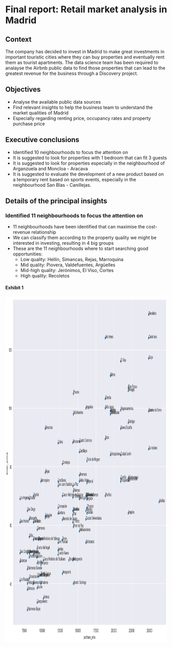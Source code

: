 # Final report: Retail market analysis in Madrid

## Context
The company has decided to invest in Madrid to make great investments in important touristic cities where they can buy properties and eventually rent them as tourist apartments. The data science team has been required to analayse the Airbnb public data to find those properties that can lead to the greatest revenue for the business through a Discovery project.

## Objectives

- Analyse the available public data sources
- Find relevant insights to help the business team to understand the market qualities of Madrid
- Especially regarding renting price, occupancy rates and property purchase price

## Executive conclusions

- Identified 10 neighbourhoods to focus the attention on
- It is suggested to look for properties with 1 bedroom that can fit 3 guests
- It is suggested to look for properties especially in the neighbourhood of Arganzuela and Moncloa - Aracava
- It is suggested to evaluate the development of a new product based on a temporary rent based on sports events, especially in the neighbourhood San Blas - Canillejas.

## Details of the principal insights

### Identified 11 neighbourhoods to focus the attention on

- 11 neighbourhoods have been identified that can maximise the cost-revenue relationship
- We can classify them according to the property quality we might be interested in investing, resulting in 4 big groups
- These are the 11 neighbourhoods where to start searching good opportunities:
    * Low quality: Hellín, Simancas, Rejas, Marroquina
    * Mid quality: Piovera, Valdefuentes, Argüelles
    * Mid-high quality: Jerónimos, El Viso, Cortes
    * High quality: Recoletos

#### Exhibit 1
<p align="center">
  <img width="1920" height="1080" src="https://github.com/luis-cj/data-science-retail-market-madrid/blob/main/images/insight_1.png">
</p>

